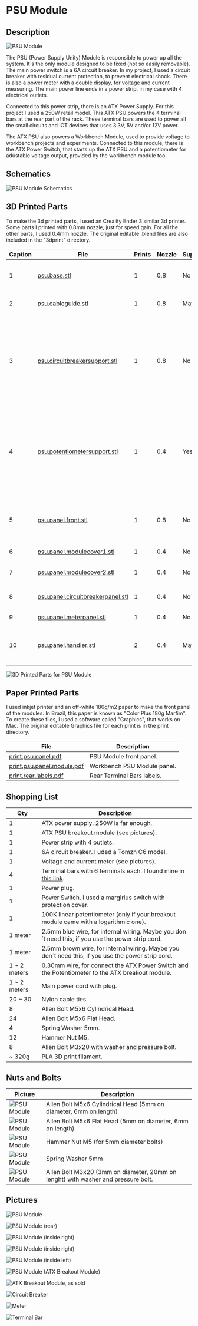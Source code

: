 # PSU Module

## Description

![PSU Module](images/panels/module-psu.jpg)

The PSU (Power Supply Unity) Module is responsible to power up all the system. It´s the only module designed to be fixed (not so easily removable). The main power switch is a 6A circuit breaker. In my project, I used a circuit breaker with residual current protection, to prevent electrical shock. There is also a power meter with a double display, for voltage and current measuring. The main power line ends in a power strip, in my case with 4 electrical outlets.

Connected to this power strip, there is an ATX Power Supply. For this project I used a 250W retail model. This ATX PSU powers the 4 terminal bars at the rear part of the rack. These terminal bars are used to power all the small circuits and IOT devices that uses 3.3V, 5V and/or 12V power.

The ATX PSU also powers a Workbench Module, used to provide voltage to workbench projects and experiments. Connected to this module, there is the ATX Power Switch, that starts up the ATX PSU and a potentiometer for adustable voltage output, provided by the workbench module too. 

## Schematics

![PSU Module Schematics](images/schematics/module-psu.jpg)

## 3D Printed Parts

To make the 3d printed parts, I used an Creality Ender 3 similar 3d printer. Some parts I printed with 0.8mm nozzle, just for speed gain. For all the other parts, I used 0.4mm nozzle. The original editable .blend files are also included in the "3dprint" directory.

Caption|File|Prints|Nozzle|Supports|Description|
|---|---|---|---|---|---|
| 1|[psu.base.stl](./3dprint/psu/psu.base.stl)|1|0.8|No|Module base, wich supports the ATX PSU.|
| 2|[psu.cableguide.stl](./3dprint/psu/psu.cableguide.stl)|1|0.8|Maybe|Inner cable guide. I didn't use supports.|
| 3|[psu.circuitbreakersupport.stl](./3dprint/psu/psu.circuitbreakersupport.stl)|1|0.8|No|Circuit breaker support. Necessary to keep the circuit breaker in the correct position and tight attached to the front panel.|
| 4|[psu.potentiometersupport.stl](./3dprint/psu/psu.panel.potentiometersupport.stl) |1|0.4|Yes|Adjustable voltage potentiometer support. Necessary to keep the potentiometer in the correct position and tight attached to the front panel.|
| 5|[psu.panel.front.stl](./3dprint/psu/psu.panel.front.stl)                 |1|0.8|No|Front panel, where all other panel components are attached to.|
| 6|[psu.panel.modulecover1.stl](./3dprint/psu/psu.panel.modulecover1.stl)   |1|0.4|No|Workbench module base.|
| 7|[psu.panel.modulecover2.stl](./3dprint/psu/psu.panel.modulecover2.stl)   |1|0.4|No|Workbench module cover.|
| 8|[psu.panel.circuitbreakerpanel.stl](./3dprint/psu/psu.panel.circuitbreakerpanel.stl)|1|0.4|No|Circuit breaker front protector.|
| 9|[psu.panel.meterpanel.stl](./3dprint/psu/psu.panel.meterpanel.stl) |1|0.4|No|Power meter front base.|
|10|[psu.panel.handler.stl](./3dprint/psu/psu.panel.handler.stl)       |2|0.4|Maybe|Left and right module handler. I used supports.|

![3D Printed Parts for PSU Module](images/3dprint/module-psu.jpg)

## Paper Printed Parts

I used inkjet printer and an off-white 180g/m2 paper to make the front panel of the modules. In Brazil, this paper is known as "Color Plus 180g Marfim". To create these files, I used a software called "Graphics", that works on Mac. The original editable Graphics file for each print is in the print directory.

|File|Description|
|---|---|
|[print.psu.panel.pdf](./print/print.psu.panel.pdf)|PSU Module front panel.|
|[print.psu.panel.module.pdf](./print/print.psu.panel.module.pdf)|Workbench PSU Module panel.|
|[print.rear.labels.pdf](./print/print.rear.labels.pdf)|Rear Terminal Bars labels.|

## Shopping List

Qty|Description|
|---|---|
| 1|ATX power supply. 250W is far enough.|
| 1|ATX PSU breakout module (see pictures).|
| 1|Power strip with 4 outlets.|
| 1|6A circuit breaker. I uded a Tomzn C6 model.|
| 1|Voltage and current meter (see pictures).|
| 4|Terminal bars with 6 terminals each. I found mine in [this link](https://pt.aliexpress.com/item/1005004186912405.html).
| 1|Power plug.|
| 1|Power Switch. I used a margirius switch with protection cover.|
| 1|100K linear potentiometer (only if your breakout module came with a logarithmic one).|
| 1 meter|2.5mm blue wire, for internal wiring. Maybe you don´t need this, if you use the power strip cord.|
| 1 meter|2.5mm brown wire, for internal wiring. Maybe you don´t need this, if you use the power strip cord.|
| 1 ~ 2 meters|0.30mm wire, for connect the ATX Power Switch and the Potentiometer to the ATX breakout module.|
| 1 ~ 2 meters|Main power cord with plug.|
| 20 ~ 30|Nylon cable ties.|
|  8|Allen Bolt M5x6 Cylindrical Head.|
| 24|Allen Bolt M5x6 Flat Head.|
|  4|Spring Washer 5mm.|
| 12|Hammer Nut M5.|
|  8|Allen Bolt M3x20 with washer and pressure bolt.|
| ~ 320g | PLA 3D print filament. |

## Nuts and Bolts

Picture|Description|
|---|---|
|![PSU Module](images/nutsandbolts/nutsandbolts-01.jpg)|Allen Bolt M5x6 Cylindrical Head (5mm on diameter, 6mm on length)|
|![PSU Module](images/nutsandbolts/nutsandbolts-02.jpg)|Allen Bolt M5x6 Flat Head (5mm on diameter, 6mm on length)|
|![PSU Module](images/nutsandbolts/nutsandbolts-03.jpg)|Hammer Nut M5 (for 5mm diameter bolts)|
|![PSU Module](images/nutsandbolts/nutsandbolts-04.jpg)|Spring Washer 5mm|
|![PSU Module](images/nutsandbolts/nutsandbolts-05.jpg)|Allen Bolt M3x20 (3mm on diameter, 20mm on lenght) with washer and pressure bolt.|

## Pictures

![PSU Module](images/pictures/module-psu-001.jpg)

![PSU Module (rear)](images/pictures/module-psu-002.jpg)

![PSU Module (inside right)](images/pictures/module-psu-003.jpg)

![PSU Module (inside right)](images/pictures/module-psu-004.jpg)

![PSU Module (inside left)](images/pictures/module-psu-005.jpg)

![PSU Module (ATX Breakout Module)](images/pictures/module-psu-006.jpg)

![ATX Breakout Module, as sold](images/pictures/module-psu-007.jpg)

![Circuit Breaker](images/pictures/module-psu-008.jpg)

![Meter](images/pictures/module-psu-009.jpg)

![Terminal Bar](images/pictures/module-psu-010.jpg)
